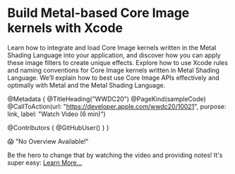 # Build Metal-based Core Image kernels with Xcode

Learn how to integrate and load Core Image kernels written in the Metal Shading Language into your application, and discover how you can apply these image filters to create unique effects. Explore how to use Xcode rules and naming conventions for Core Image kernels written in Metal Shading Language. We’ll explain how to best use Core Image APIs effectively and optimally with Metal and the Metal Shading Language.

@Metadata {
   @TitleHeading("WWDC20")
   @PageKind(sampleCode)
   @CallToAction(url: "https://developer.apple.com/wwdc20/10021", purpose: link, label: "Watch Video (6 min)")

   @Contributors {
      @GitHubUser(<replace this with your GitHub handle>)
   }
}

😱 "No Overview Available!"

Be the hero to change that by watching the video and providing notes! It's super easy:
 [Learn More…](https://wwdcnotes.github.io/WWDCNotes/documentation/wwdcnotes/contributing)
